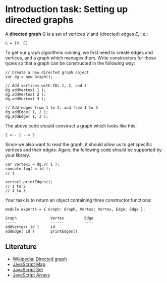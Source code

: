 # Introduction task: Setting up directed graphs

A **directed graph** *G* is a set of vertices *V* and (directed) edges *E*, i.e.:

    G = (V, E)
    
To get our graph algorithms running, we first need to create edges and vertices, and a graph which manages them.
Write constructors for those types so that a graph can be constructed in the following way:

    // Create a new directed graph object
    var dg = new Graph();
    
    // Add vertices with IDs 1, 2, and 3
    dg.addVertex( 1 );
    dg.addVertex( 2 );
    dg.addVertex( 3 );
    
    // Add edges from 1 to 2, and from 1 to 3
    dg.addEdge( 1, 2 );
    dg.addEdge( 1, 3 );
    
The above code should construct a graph which looks like this:

    2 <-- 1 --> 3
    
Since we also want to read the graph, it should allow us to get specific vertices and their edges. Again, the following
code should be supported by your library.


    var vertex1 = dg.v( 1 );
    console.log( v.id ); 
    // 1
    
    vertex1.printEdges();
    // 1 to 2
    // 1 to 3
    
Your task is to return an object containing three constructor functions:

    module.exports = { Graph: Graph, Vertex: Vertex, Edge: Edge };

    Graph               Vertex         Edge
    -----               ------         ----
    addVertex( id )     id
    addEdge( id )       printEdges()

## Literature

* [Wikipedia: Directed graph](https://en.wikipedia.org/wiki/Directed_graph)
* [JavaScript Map](https://developer.mozilla.org/en-US/docs/Web/JavaScript/Reference/Global_Objects/Map)
* [JavaScript Set](https://developer.mozilla.org/en-US/docs/Web/JavaScript/Reference/Global_Objects/Set)
* [JavaScript Arrays](https://developer.mozilla.org/en-US/docs/Web/JavaScript/Reference/Global_Objects/Array)
